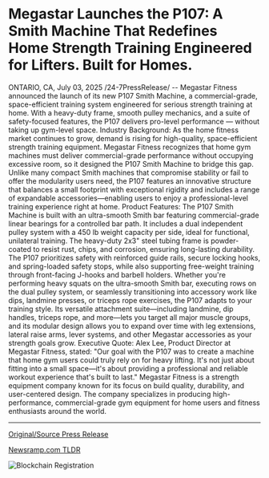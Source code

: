 # Megastar Launches the P107: A Smith Machine That Redefines Home Strength Training Engineered for Lifters. Built for Homes.

ONTARIO, CA, July 03, 2025 /24-7PressRelease/ -- Megastar Fitness announced the launch of its new P107 Smith Machine, a commercial-grade, space-efficient training system engineered for serious strength training at home. With a heavy-duty frame, smooth pulley mechanics, and a suite of safety-focused features, the P107 delivers pro-level performance — without taking up gym-level space.  Industry Background: As the home fitness market continues to grow, demand is rising for high-quality, space-efficient strength training equipment. Megastar Fitness recognizes that home gym machines must deliver commercial-grade performance without occupying excessive room, so it designed the P107 Smith Machine to bridge this gap. Unlike many compact Smith machines that compromise stability or fail to offer the modularity users need, the P107 features an innovative structure that balances a small footprint with exceptional rigidity and includes a range of expandable accessories—enabling users to enjoy a professional-level training experience right at home.  Product Features: The P107 Smith Machine is built with an ultra-smooth Smith bar featuring commercial-grade linear bearings for a controlled bar path. It includes a dual independent pulley system with a 450 lb weight capacity per side, ideal for functional, unilateral training. The heavy-duty 2x3" steel tubing frame is powder-coated to resist rust, chips, and corrosion, ensuring long-lasting durability.  The P107 prioritizes safety with reinforced guide rails, secure locking hooks, and spring-loaded safety stops, while also supporting free-weight training through front-facing J-hooks and barbell holders. Whether you're performing heavy squats on the ultra-smooth Smith bar, executing rows on the dual pulley system, or seamlessly transitioning into accessory work like dips, landmine presses, or triceps rope exercises, the P107 adapts to your training style. Its versatile attachment suite—including landmine, dip handles, triceps rope, and more—lets you target all major muscle groups, and its modular design allows you to expand over time with leg extensions, lateral raise arms, lever systems, and other Megastar accessories as your strength goals grow.  Executive Quote: Alex Lee, Product Director at Megastar Fitness, stated: "Our goal with the P107 was to create a machine that home gym users could truly rely on for heavy lifting. It's not just about fitting into a small space—it's about providing a professional and reliable workout experience that's built to last."  Megastar Fitness is a strength equipment company known for its focus on build quality, durability, and user-centered design. The company specializes in producing high-performance, commercial-grade gym equipment for home users and fitness enthusiasts around the world. 

---

[Original/Source Press Release](https://www.24-7pressrelease.com/press-release/524499/megastar-launches-the-p107-a-smith-machine-that-redefines-home-strength-training-engineered-for-lifters-built-for-homes)
                    

[Newsramp.com TLDR](https://newsramp.com/curated-news/megastar-fitness-launches-p107-smith-machine-for-pro-level-home-workouts/84c73c1e8f0b8eb49ec900b3ee23814a) 

 

 



![Blockchain Registration](https://cdn.newsramp.app/24-7PressRelease/qrcode/257/3/leangmGY.webp)